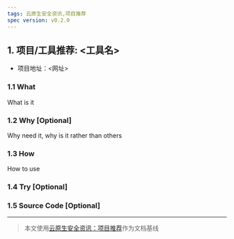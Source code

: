 ```yaml
---
tags: 云原生安全资讯,项目推荐
spec version: v0.2.0
---
```


## 1. 项目/工具推荐: <工具名>

* 项目地址：<网址>

### 1.1 What

What is it

### 1.2 Why [Optional]

Why need it, why is it rather than others

### 1.3 How 

How to use

### 1.4 Try [Optional]

### 1.5 Source Code [Optional]

----

> 本文使用[云原生安全资讯：项目推荐](https://github.com/ssst0n3/security-research-specification/blob/main/%E4%BA%91%E5%8E%9F%E7%94%9F%E5%AE%89%E5%85%A8%E8%B5%84%E8%AE%AF/%E9%A1%B9%E7%9B%AE%E6%8E%A8%E8%8D%90.md)作为文档基线